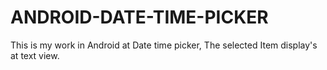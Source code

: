 # ANDROID-DATE-TIME-PICKER
This is my work in Android at Date time picker, The selected Item display's at text view.
